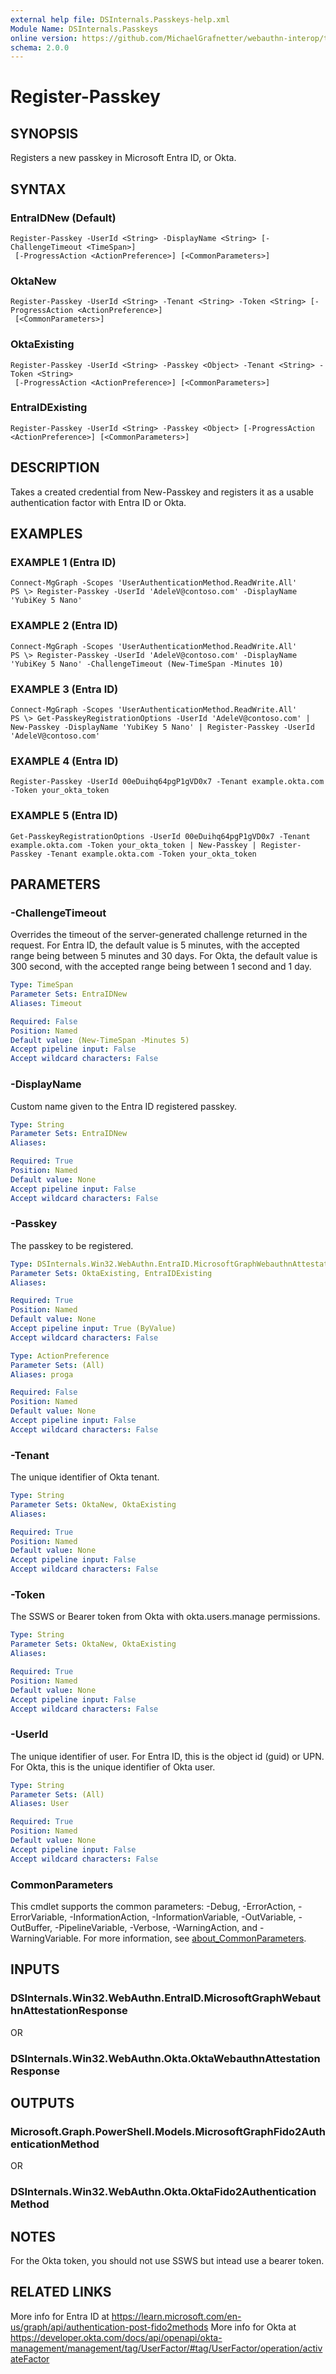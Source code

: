 ```yaml
---
external help file: DSInternals.Passkeys-help.xml
Module Name: DSInternals.Passkeys
online version: https://github.com/MichaelGrafnetter/webauthn-interop/tree/main/Documentation/PowerShell/Register-Passkey.md
schema: 2.0.0
---
```


# Register-Passkey

## SYNOPSIS
Registers a new passkey in Microsoft Entra ID, or Okta.

## SYNTAX

### EntraIDNew (Default)
```
Register-Passkey -UserId <String> -DisplayName <String> [-ChallengeTimeout <TimeSpan>]
 [-ProgressAction <ActionPreference>] [<CommonParameters>]
```

### OktaNew
```
Register-Passkey -UserId <String> -Tenant <String> -Token <String> [-ProgressAction <ActionPreference>]
 [<CommonParameters>]
```

### OktaExisting
```
Register-Passkey -UserId <String> -Passkey <Object> -Tenant <String> -Token <String>
 [-ProgressAction <ActionPreference>] [<CommonParameters>]
```

### EntraIDExisting
```
Register-Passkey -UserId <String> -Passkey <Object> [-ProgressAction <ActionPreference>] [<CommonParameters>]
```

## DESCRIPTION
Takes a created credential from New-Passkey and registers it as a usable authentication factor with Entra ID or Okta.

## EXAMPLES

### EXAMPLE 1 (Entra ID)
```
Connect-MgGraph -Scopes 'UserAuthenticationMethod.ReadWrite.All'
PS \> Register-Passkey -UserId 'AdeleV@contoso.com' -DisplayName 'YubiKey 5 Nano'
```

### EXAMPLE 2 (Entra ID)
```
Connect-MgGraph -Scopes 'UserAuthenticationMethod.ReadWrite.All'
PS \> Register-Passkey -UserId 'AdeleV@contoso.com' -DisplayName 'YubiKey 5 Nano' -ChallengeTimeout (New-TimeSpan -Minutes 10)
```

### EXAMPLE 3 (Entra ID)
```
Connect-MgGraph -Scopes 'UserAuthenticationMethod.ReadWrite.All'
PS \> Get-PasskeyRegistrationOptions -UserId 'AdeleV@contoso.com' | New-Passkey -DisplayName 'YubiKey 5 Nano' | Register-Passkey -UserId 'AdeleV@contoso.com'
```

### EXAMPLE 4 (Entra ID)
```
Register-Passkey -UserId 00eDuihq64pgP1gVD0x7 -Tenant example.okta.com -Token your_okta_token
```

### EXAMPLE 5 (Entra ID)
```
Get-PasskeyRegistrationOptions -UserId 00eDuihq64pgP1gVD0x7 -Tenant example.okta.com -Token your_okta_token | New-Passkey | Register-Passkey -Tenant example.okta.com -Token your_okta_token
```

## PARAMETERS

### -ChallengeTimeout
Overrides the timeout of the server-generated challenge returned in the request. 
For Entra ID, the default value is 5 minutes, with the accepted range being between 5 minutes and 30 days. 
For Okta, the default value is 300 second, with the accepted range being between 1 second and 1 day.

```yaml
Type: TimeSpan
Parameter Sets: EntraIDNew
Aliases: Timeout

Required: False
Position: Named
Default value: (New-TimeSpan -Minutes 5)
Accept pipeline input: False
Accept wildcard characters: False
```

### -DisplayName
Custom name given to the Entra ID registered passkey.

```yaml
Type: String
Parameter Sets: EntraIDNew
Aliases:

Required: True
Position: Named
Default value: None
Accept pipeline input: False
Accept wildcard characters: False
```

### -Passkey
The passkey to be registered.

```yaml
Type: DSInternals.Win32.WebAuthn.EntraID.MicrosoftGraphWebauthnAttestationResponse or DSInternals.Win32.WebAuthn.Okta.OktaWebauthnAttestationResponse
Parameter Sets: OktaExisting, EntraIDExisting
Aliases:

Required: True
Position: Named
Default value: None
Accept pipeline input: True (ByValue)
Accept wildcard characters: False
```

```yaml
Type: ActionPreference
Parameter Sets: (All)
Aliases: proga

Required: False
Position: Named
Default value: None
Accept pipeline input: False
Accept wildcard characters: False
```

### -Tenant
The unique identifier of Okta tenant.

```yaml
Type: String
Parameter Sets: OktaNew, OktaExisting
Aliases:

Required: True
Position: Named
Default value: None
Accept pipeline input: False
Accept wildcard characters: False
```

### -Token
The SSWS or Bearer token from Okta with okta.users.manage permissions.

```yaml
Type: String
Parameter Sets: OktaNew, OktaExisting
Aliases:

Required: True
Position: Named
Default value: None
Accept pipeline input: False
Accept wildcard characters: False
```

### -UserId
The unique identifier of user. 
For Entra ID, this is the object id (guid) or UPN. 
For Okta, this is the unique identifier of Okta user.

```yaml
Type: String
Parameter Sets: (All)
Aliases: User

Required: True
Position: Named
Default value: None
Accept pipeline input: False
Accept wildcard characters: False
```

### CommonParameters
This cmdlet supports the common parameters: -Debug, -ErrorAction, -ErrorVariable, -InformationAction, -InformationVariable, -OutVariable, -OutBuffer, -PipelineVariable, -Verbose, -WarningAction, and -WarningVariable. For more information, see [about_CommonParameters](http://go.microsoft.com/fwlink/?LinkID=113216).

## INPUTS
### DSInternals.Win32.WebAuthn.EntraID.MicrosoftGraphWebauthnAttestationResponse

OR

### DSInternals.Win32.WebAuthn.Okta.OktaWebauthnAttestationResponse

## OUTPUTS

### Microsoft.Graph.PowerShell.Models.MicrosoftGraphFido2AuthenticationMethod

OR

### DSInternals.Win32.WebAuthn.Okta.OktaFido2AuthenticationMethod

## NOTES
For the Okta token, you should not use SSWS but intead use a bearer token.

## RELATED LINKS
More info for Entra ID at https://learn.microsoft.com/en-us/graph/api/authentication-post-fido2methods
More info for Okta at https://developer.okta.com/docs/api/openapi/okta-management/management/tag/UserFactor/#tag/UserFactor/operation/activateFactor